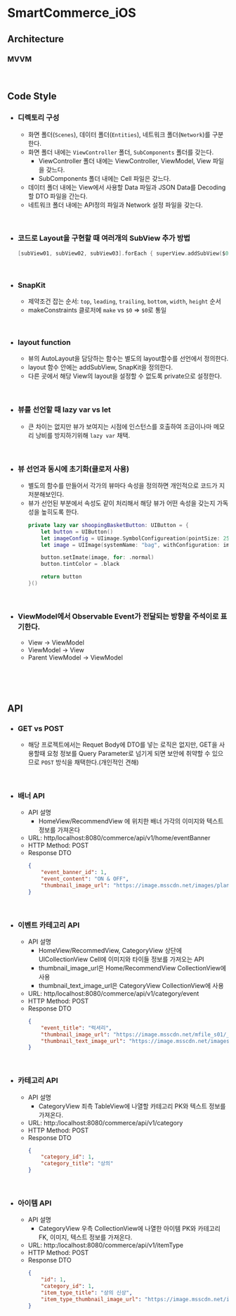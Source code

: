 # SmartCommerce_iOS


## Architecture

### MVVM

<br>

## Code Style

* ### 디렉토리 구성
  * 화면 폴더(`Scenes`), 데이터 폴더(`Entities`), 네트워크 폴더(`Network`)를 구분한다.
  * 화면 폴더 내에는 `ViewController` 폴더, `SubComponents` 폴더를 갖는다.
    * ViewController 폴더 내에는 ViewController, ViewModel, View 파일을 갖느다.
    * SubComponents 폴더 내에는 Cell 파일은 갖느다.
  * 데이터 폴더 내에는 View에서 사용할 Data 파일과 JSON Data를 Decoding할 DTO 파일을 간는다.
  * 네트워크 폴더 내에는 API정의 파일과 Network 설정 파일을 갖는다.

<br>

* ### 코드로 Layout을 구현할 때 여러개의 SubView 추가 방법   
    ```Swift
    [subView01, subView02, subView03].forEach { superView.addSubView($0) }
    ```     

<br>

* ### SnapKit
  * 제약조건 잡는 순서: `top`, `leading`, `trailing`, `bottom`, `width`, `height` 순서
  * makeConstraints 클로저에 `make` vs `$0` => `$0`로 통일

<br>

* ### layout function
  * 뷰의 AutoLayout을 담당하는 함수는 별도의 layout함수를 선언에서 정의한다.
  * layout 함수 안에는 addSubView, SnapKit을 정의한다.
  * 다른 곳에서 해당 View의 layout을 설정할 수 없도록 private으로 설정한다.

<br>

* ### 뷰를 선언할 때 lazy var vs let
  * 큰 차이는 없지만 뷰가 보여지는 시점에 인스턴스를 호출하여 조금이나마 메모리 낭비를 방지하기위해 `lazy var` 채택.

<br>

* ### 뷰 선언과 동시에 초기화(클로저 사용)
  * 별도의 함수를 만들어서 각가의 뷰마다 속성을 정의하면 개인적으로 코드가 지저분해보인다.
  * 뷰가 선언된 부분에서 속성도 같이 처리해서 해당 뷰가 어떤 속성을 갖는지 가독성을 높히도록 한다.
    ```Swift
    private lazy var shoopingBasketButton: UIButton = {
        let button = UIButton()
        let imageConfig = UIimage.SymbolConfigureation(pointSize: 25.0, weight: .thin)
        let image = UIImage(systemName: "bag", withConfiguration: imageConfig)

        button.setImate(image, for: .normal)
        button.tintColor = .black

        return button
    }()
    ```

<br>

* ### ViewModel에서 Observable Event가 전달되는 방향을 주석이로 표기한다.
  * View -> ViewModel
  * ViewModel -> View
  * Parent ViewModel -> ViewModel

<br>
<br>
<br>

## API


* ### GET vs POST
  * 해당 프로젝트에서는 Requet Body에 DTO를 넣는 로직은 없지만, GET을 사용할때 요청 정보를 Query Parameter로 넘기게 되면 보안에 취약할 수 있으므로 `POST` 방식을 채택한다.(개인적인 견해)

<br>

 * ### 배너 API
   * API 설명
     * HomeView/RecommendView 에 위치한 배너 가각의 이미지와 텍스트 정보를 가져온다
   * URL: http/localhost:8080/commerce/api/v1/home/eventBanner
   * HTTP Method: POST    
   * Response DTO
        ```JSON
        {
            "event_banner_id": 1,
            "event_content": "ON & OFF",
            "thumbnail_image_url": "https://image.msscdn.net/images/plan_w_mobile_img/2023030213534100000045627.jpg"
        }
        ``` 

<br>

* ### 이벤트 카테고리 API
  * API 설명
    * HomeView/RecommedView, CategoryView 상단에 UICollectionView Cell에 이미지와 타이들 정보를 가져오는 API
    * thumbnail_image_url은 Home/RecommendView CollectionView에 사용
    * thumbnail_text_image_url은 CategoryView CollectionView에 사용
  * URL: http/localhost:8080/commerce/api/v1/category/event
  * HTTP Method: POST
  * Response DTO
    ```JSON   
    { 
        "event_title": "럭셔리",
        "thumbnail_image_url": "https://image.msscdn.net/mfile_s01/_lookbook/list63f2d10b7f7ec",
        "thumbnail_text_image_url": "https://image.msscdn.net/images/event_banner/2022091316493400000037242.png"
    }
      ``` 

<br>

* ### 카테고리 API
  * API 설명
    * CategoryView 죄측 TableView에 나열할 카테고리 PK와 텍스트 정보를 가져온다.
  * URL: http:/localhost:8080/commerce/api/v1/category
  * HTTP Method: POST
  * Response DTO
    ```JSON
    {
        "category_id": 1,
        "category_title": "상의"
    }
    ``` 

<br>

* ### 아이템 API
  * API 설명
    * CategoryView 우측 CollectionView에 나열한 아이템 PK와 카테고리 FK, 이미지, 텍스트 정보를 가져온다.
  * URL: http:/localhost:8080/commerce/api/v1/itemType
  * HTTP Method: POST
  * Response DTO
    ```JSON
    {
        "id": 1,
        "category_id": 1,
        "item_type_title": "상의 신상",
        "item_type_thumbnail_image_url": "https://image.msscdn.net/images/goods_img/20220810/2710588/2710588_1_220.jpg"
    }
    ```
  


 
